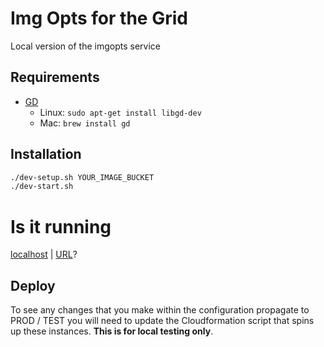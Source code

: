 # Img Opts for the Grid
Local version of the imgopts service

## Requirements
* [GD](http://libgd.github.io/)
  * Linux: `sudo apt-get install libgd-dev`
  * Mac:  `brew install gd`

## Installation
``` Bash
./dev-setup.sh YOUR_IMAGE_BUCKET
./dev-start.sh
```

# Is it running
[localhost](http://localhost:9008/_) | [URL](https://media-imgopts.local.dev-***REMOVED***/_)?

## Deploy
To see any changes that you make within the configuration propagate to
PROD / TEST you will need to update the Cloudformation script that spins up these
instances. __This is for local testing only__.
